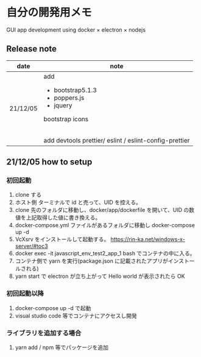 # 自分の開発用メモ

GUI app development using docker × electron × nodejs

## Release note

| date     | note                                                                                                                                |
| -------- | ----------------------------------------------------------------------------------------------------------------------------------- |
| 21/12/05 | add <br> <p> <ul> <li>bootstrap5.1.3</li> <li>poppers.js</li> <li> jquery</li> </ul> bootstrap icons</p> <br> add devtools prettier/ eslint / eslint-config-prettier |

## 21/12/05 how to setup

### 初回起動

1. clone する
2. ホスト側 ターミナルで id と売って、UID を控える。
3. clone 先のフォルダに移動し、docker/app/dockerfile を開いて、UID の数値を上記取得した値に書き換える。
4. docker-compose.yml ファイルがあるフォルダに移動し docker-compose up -d
5. VcXsrv をインストールして起動する。 https://rin-ka.net/windows-x-server/#toc3
6. docker exec -it javascript_env_test2_app_1 bash でコンテナの中に入る。
7. コンテナ側で yarn を実行(package.json に記載されたアプリがインストールされる)
8. yarn start で electron が立ち上がって Hello world が表示されたら OK

### 初回起動以降

1. docker-compose up -d で起動
2. visual studio code 等でコンテナにアクセスし開発

### ライブラリを追加する場合

1. yarn add / npm 等でパッケージを追加
